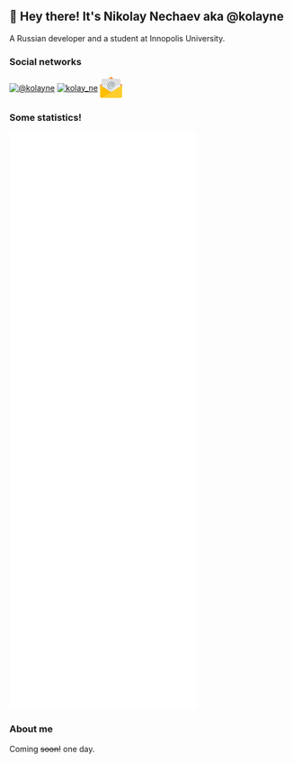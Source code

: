 ## :wave: Hey there! It's Nikolay Nechaev aka @kolayne

A Russian developer and a student at Innopolis University.

### Social networks

<a href="https://t.me/kolayne" target="blank"><img align="center" src="https://upload.wikimedia.org/wikipedia/commons/thumb/8/82/Telegram_logo.svg/2048px-Telegram_logo.svg.png" alt="@kolayne" height="40" width="40" /></a>
<a href="https://vk.com/kolay_ne" target="blank"><img align="center" src="https://upload.wikimedia.org/wikipedia/commons/thumb/f/f3/VK_Compact_Logo_%282021-present%29.svg/2048px-VK_Compact_Logo_%282021-present%29.svg.png" alt="kolay_ne" height="40" width="40" /></a>
<a href="mailto:N.Nechaev@innopolis.university" target="blank"><img align="center" src="images/email_icon.png" alt="N.Nechaev@innopolis.university" height="40" width="40"/></a>
<!-- <a href="https://stackoverflow.com/users/11248508" target="blank"><img align="center" src="https://raw.githubusercontent.com/rahuldkjain/github-profile-readme-generator/master/src/images/icons/Social/stack-overflow.svg" alt="11248508" height="40" width="53" /></a> -->

### Some statistics!

![statistics](github-metrics.svg)

### About me

Coming ~~soon!~~ one day.
